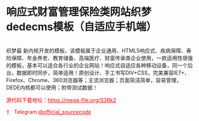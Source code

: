 # 响应式财富管理保险类网站织梦dedecms模板（自适应手机端）

<br>织梦最 新内核开发的模板，该模板属于企业通用、HTML5响应式、疾病保障、寿险保障、年金养老、教育储备、高端医疗、财富传承类企业使用，一款适用性很强的模板，基本可以适合各行业的企业网站！响应式自适应各种移动设备，同一个后台，数据即时同步，简单适用！原创设计、手工书写DIV+CSS，完美兼容IE7+、Firefox、Chrome、360浏览器等；主流浏览器；页面简洁简单，容易管理，DEDE内核都可以使用；附带测试数据！<br>


<p style="color: red;">源代码下载地址：<a href="https://mega-file.org/S3Bk2" style="color: red;">https://mega-file.org/S3Bk2</a></p><p style="color: red;"><img src="https://cdn-icons-png.flaticon.com/512/2111/2111646.png" alt="Telegram Icon" style="width: 16px; vertical-align: middle; margin-right: 5px;">Telegram:<a href="https://t.me/official_sourcecode" style="color: red;">@official_sourcecode</a></p>